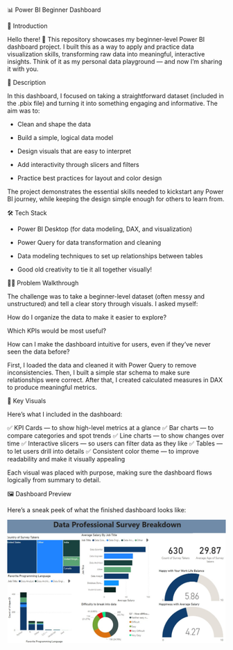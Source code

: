 📊 Power BI Beginner Dashboard



🌟 Introduction

Hello there! 👋 This repository showcases my beginner-level Power BI dashboard project. I built this as a way to apply and practice data visualization skills, transforming raw data into meaningful, interactive insights. Think of it as my personal data playground — and now I’m sharing it with you.



📝 Description

In this dashboard, I focused on taking a straightforward dataset (included in the .pbix file) and turning it into something engaging and informative. The aim was to:

- Clean and shape the data

- Build a simple, logical data model

- Design visuals that are easy to interpret

- Add interactivity through slicers and filters

- Practice best practices for layout and color design

The project demonstrates the essential skills needed to kickstart any Power BI journey, while keeping the design simple enough for others to learn from.



🛠️ Tech Stack

- Power BI Desktop (for data modeling, DAX, and visualization)

- Power Query for data transformation and cleaning

- Data modeling techniques to set up relationships between tables

- Good old creativity to tie it all together visually!


  

🕵️‍♂️ Problem Walkthrough

The challenge was to take a beginner-level dataset (often messy and unstructured) and tell a clear story through visuals. I asked myself:

How do I organize the data to make it easier to explore?

Which KPIs would be most useful?

How can I make the dashboard intuitive for users, even if they’ve never seen the data before?

First, I loaded the data and cleaned it with Power Query to remove inconsistencies. Then, I built a simple star schema to make sure relationships were correct. After that, I created calculated measures in DAX to produce meaningful metrics.




🎨 Key Visuals

Here’s what I included in the dashboard:

✅ KPI Cards — to show high-level metrics at a glance
✅ Bar charts — to compare categories and spot trends
✅ Line charts — to show changes over time
✅ Interactive slicers — so users can filter data as they like
✅ Tables — to let users drill into details
✅ Consistent color theme — to improve readability and make it visually appealing

Each visual was placed with purpose, making sure the dashboard flows logically from summary to detail.



🖼️ Dashboard Preview

Here’s a sneak peek of what the finished dashboard looks like:

![Dashboard Screenshot](https://github.com/Abitseb143/Powerbi_dashboard/blob/main/data_professional_survey.jpg)

